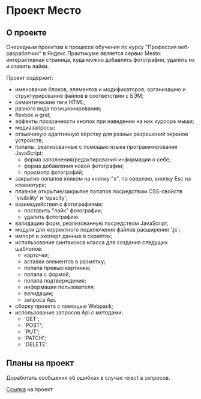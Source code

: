 # Проект Место

## О проекте

Очередным проектом в процессе обучения по курсу "Профессия веб-разработчик" в Яндекс.Практикуме является сервис Mesto: интерактивная страница, куда можно добавлять фотографии, удалять их и ставить лайки.

Проект содержит:

* именование блоков, элементов и модификаторов, организацию и структурирование файлов в соответствии с БЭМ;
* семантические теги HTML;
* разного вида позиционирования;
* flexbox и grid;
* эффекты прозрачности кнопок при наведении на них курсора мыши;
* медиазапросы;
* отзывчивую адаптивную вёрстку для разных разрешений экранов устройств;
* попапы, реализованные с помощью языка программирования JavaScript:
    * форма заполнения/редактирования информации о себе;
    * форма добавления новой фотографии;
    * просмотр фотографий;
* закрытие попапов кликом на кнопку "х", по оверлэю, кнопку Esc на клавиатуре;
* плавное открытие/закрытие попапов посредством CSS-свойств 'visibility' и 'opacity';
* взаимодействия с фотографиями:
    * поставить "лайк" фотографии;
    * удалить фотографию.
* валидацию форм, реализованную посредством JavaScript;
* модули для корректного подключения файлов расширения '.js';
* импорт и экспорт данных в скриптах;
* использование синтаксиса класса для создания следущих шаблонов: 
    * карточки;
    * вставки элементов в разметку;
    * попапа превью картинки;
    * попапа с формой;
    * попапа подтверждения;
    * информации пользователя;
    * валидации;
    * запроса Api.
* сборку проекта с помощью Webpack;
* использование запросов Api с методами:
    * 'GET';
    * 'POST';
    * 'PUT';
    * 'PATCH';
    * 'DELETE'.

## Планы на проект

Доработать сообщения об ошибках в случае reject`a запросов.

[Ссылка](https://bulgakovd97.github.io/mesto/index.html) на проект
